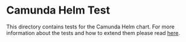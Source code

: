 # Camunda Helm Test
This directory contains tests for the Camunda Helm chart. For more information about the tests and how to extend them please read [here](/CONTRIBUTING.md#tests).
